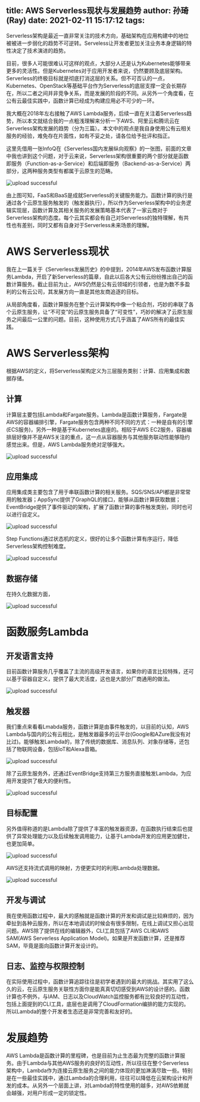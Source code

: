 title: AWS Serverless现状与发展趋势
author: 孙琦(Ray)
date: 2021-02-11 15:17:12
tags:
---
Serverless架构是最近一直非常关注的技术方向，基础架构在应用构建中的地位被被进一步弱化的趋势不可逆转。Serveless让开发者更加关注业务本身逻辑的特性决定了技术演进的趋势。

目前，很多人可能很难认可这样的观点，大部分人还是认为Kubernetes能够带来更多的灵活性。但是Kubernetes对于应用开发者来说，仍然要顾及底层架构。Serverless的终极目标就是彻底打消这层的关系。但不可否认的一点，Kubernetes、OpenStack等基础平台作为Serverless的底层支撑一定会长期存在，所以二者之间并非竞争关系，而是发展的阶段的不同。从另外一个角度看，在公有云最佳实践中，函数计算已经成为构建应用必不可少的一环。

<!-- more -->

我大概在2018年左右接触了AWS Lambda服务，后续一直在关注着Serverless趋势，所以本文就结合我的一点粗浅理解来分析一下AWS、阿里云和腾讯云在Serverless架构发展的趋势（分为三篇）。本文中的观点是我自身使用公有云相关服务的经验，难免存在片面性，如有不妥之处，请各位给予批评和指正。

这里先借用一张InfoQ在《Serverless国内发展纵向观察》的一张图，前面的文章中我也讲到这个问题，对于云来说，Serverless架构很重要的两个部分就是函数即服务（Function-as-a-Service）和后端即服务（Backend-as-a-Service）两部分，这两种服务类型有都属于云原生的范畴。

![upload successful](/images/pasted-162.png)

由上图可知，FaaS和BaaS是成就Serverless的关键服务能力。函数计算的执行是通过各个云原生服务触发的（触发器执行），所以作为Serverless架构中的业务逻辑实现层，函数计算及其相关服务的发展策略基本代表了一家云商对于Serverless架构的态度。每个云其实都会有自己对Serverless的独特理解，有共性也有差别，同时又都有自身对于Serverless未来场景的理解。

# AWS Serverless现状

我在上一篇关于《Serverless发展历史》的中提到，2014年AWS发布函数计算服务Lambda，开启了新Serverless的篇章，自此以后各大公有云纷纷推出自己的函数计算服务。截止目前为止，AWS仍然是公有云领域的引领者，也是为数不多盈利的公有云公司，其发展方向一直是其他友商追逐的目标。

从局部角度看，函数计算服务在整个云计算架构中像一个粘合剂，巧妙的串联了各个云原生服务，让“不可变”的云原生服务具备了“可变性”，巧妙的解决了云原生服务之间最后一公里的问题。目前，这种使用方式几乎涵盖了AWS所有的最佳实践。

# AWS Serverless架构

根据AWS的定义，将Serverless架构定义为三层服务类别：计算、应用集成和数据存储。

## 计算

计算层主要包括Lambda和Fargate服务。Lambda是函数计算服务，Fargate是AWS的容器编排引擎，Fargate服务包含两种不同不同的方式：一种是自有的引擎(ECS服务)，另外一种是基于Kubernetes底座的。相较于AWS EC2服务，容器编排层好像并不是AWS关注的重点，这一点从容器服务与其他服务联动性能够隐约感觉出来。但是，AWS Lambda服务绝对足够强大。

![upload successful](/images/pasted-173.png)

## 应用集成

应用集成类主要包含了用于串联函数计算的相关服务。SQS/SNS/API都是非常常用的触发器；AppSync提供了GraphQL的接口，能够从函数计算获取数据；EventBridge提供了事件驱动的架构，扩展了函数计算的事件触发类别，同时也可以进行自定义。

![upload successful](/images/pasted-177.png)

Step Functions通过状态机的定义，很好的让多个函数计算有序运行，降低Serverless架构控制难度。

![upload successful](/images/pasted-178.png)

## 数据存储

在持久化数据方面，

![upload successful](/images/pasted-179.png)


# 函数服务Lambda

## 开发语言支持

目前函数计算服务几乎覆盖了主流的高级开发语言，如果你的语言比较特殊，还可以基于容器自定义，提供了最大灵活度，这也是大部分厂商通用的做法。

![upload successful](/images/pasted-181.png)

## 触发器

我们重点来看看Lmabda服务，函数计算是由事件触发的，以目前的认知，AWS Lambda与国内的公有云相比，是触发器最多的云平台(Google和AZure我没有对比过)。能够触发Lambda的，除了传统的数据库、消息队列、对象存储等，还包括了物联网设备，包括loT和Alexa音箱。

![upload successful](/images/pasted-174.png)

除了云原生服务外，还通过EventBridge支持第三方服务直接触发Lambda，为应用开发提供了极大的便利性。

![upload successful](/images/pasted-175.png)

## 目标配置

另外值得称道的是Lambda除了提供了丰富的触发器资源，在函数执行结束后也提供了异常处理能力以及后续触发调用能力，让基于Lambda开发的应用更加健壮，也更加简单。

![upload successful](/images/pasted-176.png)

AWS还支持流式调用的映射，方便更实时的利用Lambda处理数据。

![upload successful](/images/pasted-180.png)

## 开发与调试

我在使用函数过程中，最大的感触就是函数计算的开发和调试是比较麻烦的，因为牵扯到各种云服务，所以在本地调试的时候会有很多限制，在线上调试又担心出现问题。AWS除了提供在线的编辑器外，CLI工具包括了AWS CLI和AWS SAM(AWS Serverless Application Model)。如果是开发函数计算，还是推荐SAM，毕竟是面向函数计算开发设计的。

## 日志、监控与权限控制

在实际使用过程中，函数计算追踪往往是初学者遇到的最大的挑战。其实用了这么久的云，在云原生服务关联性方面你是能真真切切感受到AWS的设计感的。函数计算也不例外，与IAM、日志以及CloudWatch监控服务都有比较良好的互动性，包括上面提到的CLI工具，底层也是调用了CloudFormation编排的能力实现的。所以Lambda的整个开发者生态还是非常完善和友好的。

# 发展趋势

AWS Lambda是函数计算的里程碑，也是目前为止生态最为完整的函数计算服务。由于Lambda与其他AWS服务的良好的互动性，所以往往在整个Serverless架构中，Lambda作为连接云原生服务之间的能力体现的更加淋漓尽致一些。特别是在一些最佳实践中，通过Lambda的合理利用，往往可以降低在云架构设计和开发的成本。从另外一个层面上讲，对Lambda的特性使用的越多，对AWS依赖就会越强，对用户形成一定的锁定性。